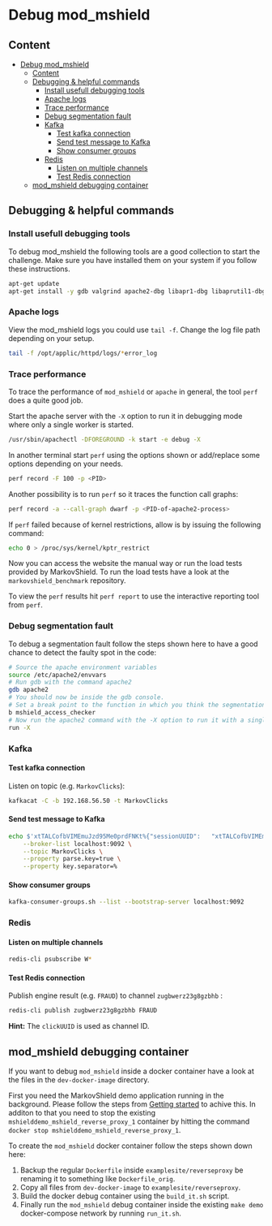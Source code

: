 # Debug mod_mshield

## Content
<!-- TOC depthFrom:1 depthTo:6 withLinks:1 updateOnSave:0 orderedList:0 -->

- [Debug mod_mshield](#markdown-header-debug-modmshield)
	- [Content](#markdown-header-content)
	- [Debugging & helpful commands](#markdown-header-debugging-helpful-commands)
		- [Install usefull debugging tools](#markdown-header-install-usefull-debugging-tools)
		- [Apache logs](#markdown-header-apache-logs)
		- [Trace performance](#markdown-header-trace-performance)
		- [Debug segmentation fault](#markdown-header-debug-segmentation-fault)
		- [Kafka](#markdown-header-kafka)
			- [Test kafka connection](#markdown-header-test-kafka-connection)
			- [Send test message to Kafka](#markdown-header-send-test-message-to-kafka)
			- [Show consumer groups](#markdown-header-show-consumer-groups)
		- [Redis](#markdown-header-redis)
			- [Listen on multiple channels](#markdown-header-listen-on-multiple-channels)
			- [Test Redis connection](#markdown-header-test-redis-connection)
	- [mod_mshield debugging container](#markdown-header-mod_mshield-debugging-container)

<!-- /TOC -->

## Debugging & helpful commands

### Install usefull debugging tools
To debug mod_mshield the following tools are a good collection to start the challenge. Make sure you have installed them on your system if you follow these instructions.
```bash
apt-get update
apt-get install -y gdb valgrind apache2-dbg libapr1-dbg libaprutil1-dbg binutils linux-tools
```

### Apache logs
View the mod_mshield logs you could use `tail -f`. Change the log file path depending on your setup.
```bash
tail -f /opt/applic/httpd/logs/*error_log
```

### Trace performance
To trace the performance of `mod_mshield` or `apache` in general, the tool `perf` does a quite good job.

Start the apache server with the `-X` option to run it in debugging mode where only a single worker is started.
```bash
/usr/sbin/apachectl -DFOREGROUND -k start -e debug -X
```

In another terminal start `perf` using the options shown or add/replace some options depending on your needs.
```bash
perf record -F 100 -p <PID>
```

Another possibility is to run `perf` so it traces the function call graphs:
```bash
perf record -a --call-graph dwarf -p <PID-of-apache2-process>
```

If `perf` failed because of kernel restrictions, allow is by issuing the following command:
```bash
echo 0 > /proc/sys/kernel/kptr_restrict
```

Now you can access the website the manual way or run the load tests provided by MarkovShield. To run the load tests have a look at the `markovshield_benchmark` repository.

To view the `perf` results hit `perf report` to use the interactive reporting tool from `perf`.

### Debug segmentation fault
To debug a segmentation fault follow the steps shown here to have a good chance to detect the faulty spot in the code:
```bash
# Source the apache environment variables
source /etc/apache2/envvars
# Run gdb with the command apache2
gdb apache2
# You should now be inside the gdb console.
# Set a break point to the function in which you think the segmentation fault could be triggered
b mshield_access_checker
# Now run the apache2 command with the -X option to run it with a single worker.
run -X
```

### Kafka

#### Test kafka connection
Listen on topic (e.g. `MarkovClicks`):
```bash
kafkacat -C -b 192.168.56.50 -t MarkovClicks
```

#### Send test message to Kafka
```bash
echo $'xtTALCofbVIMEmuJzd95Me0prdFNKt%{"sessionUUID":	"xtTALCofbVIMEmuJzd95Me0prdFNKt","clickUUID":	"zugbwerz23g8gzbhb","timeStamp":	1493639064719,"url":	"/private/request-header/","urlRiskLevel":	4,"validationRequired":	true}' | kafka-console-producer.sh \
    --broker-list localhost:9092 \
    --topic MarkovClicks \
    --property parse.key=true \
    --property key.separator=%
```

#### Show consumer groups
```bash
kafka-consumer-groups.sh --list --bootstrap-server localhost:9092
```

### Redis

#### Listen on multiple channels
```bash
redis-cli psubscribe W*
```

#### Test Redis connection
Publish engine result (e.g. `FRAUD`) to channel `zugbwerz23g8gzbhb` :
```bash
redis-cli publish zugbwerz23g8gzbhb FRAUD
```
**Hint:** The `clickUUID` is used as channel ID.

## mod_mshield debugging container
If you want to debug `mod_mshield` inside a docker container have a look at the files in the `dev-docker-image` directory.

First you need the MarkovShield demo application running in the background. Please follow the steps from [Getting started](GETTING_STARTED.md) to achive this. In additon to that you need to stop the existing `mshielddemo_mshield_reverse_proxy_1` container by hitting the command `docker stop mshielddemo_mshield_reverse_proxy_1`.

To create the `mod_mshield` docker container follow the steps shown down here:

1.  Backup the regular `Dockerfile` inside `examplesite/reverseproxy` be renaming it to something like `Dockerfile_orig`.
2.  Copy all files from `dev-docker-image` to `examplesite/reverseproxy`.
3.  Build the docker debug container using the `build_it.sh` script.
4.  Finally run the `mod_mshield` debug container inside the existing `make demo` docker-compose network by running `run_it.sh`.
